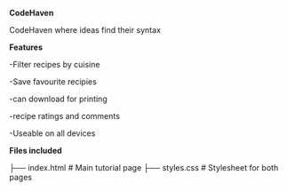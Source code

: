 **CodeHaven**


CodeHaven where ideas find their syntax

**Features**


-Filter recipes by cuisine 


-Save favourite recipies 


-can download for printing


-recipe ratings and comments


-Useable on all devices 

**Files included**

├── index.html          # Main tutorial page
├── styles.css          # Stylesheet for both pages



